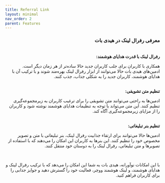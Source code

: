 ```yaml
---
title: Referral Link
layout: minimal
nav_order: 2
parent: Features
---
```


<head>
    <meta charset="utf-8">
    <link rel="stylesheet" href="https://b3h1z.github.io/HidyBot-Docs/assets/css/style.css">
    <link rel="icon" href="https://b3h1z.github.io/HidyBot-Docs/favicon.ico" type="image/x-icon">
</head>
<div dir="rtl">

<h3>معرفی رفرال لینک در هیدی بات </h3>
<br>
<b>رفرال لینک با قدرت هدایای هوشمند:</b>
<p>همکاری با کاربران برای جلب کاربران جدید حالا ساده‌تر از هر زمان دیگر است. ادمین‌های هیدی بات حالا می‌توانند از ابزار رفرال لینک بهره‌مند شوند و با ترکیب آن با هدایای هوشمند، کاربران جدید را به شکلی جذاب، جذب کنند.</p>

<br>
<b>تنظیم متن تشویقی:</b>
<p>ادمین‌ها به راحتی می‌توانند متن تشویقی را برای ترغیب کاربران به زیرمجموعه‌گیری تنظیم کنند. این متن می‌تواند با توجه به تنظیمات هدایای هوشمند نوشته شود و کاربران را از مزایای زیرمجموعه‌گیری آگاه کند.</p>

<br>
<b>تنظیم بنر تبلیغاتی:</b>
<p>ادمین‌ها حالا می‌توانند برای ارتقاء جذابیت رفرال لینک، بنر تبلیغاتی با متن و تصویر مخصوص خود را تنظیم کنند. این بنرها به کاربران این امکان را می‌دهند که با استفاده از تصویرها و متن تبلیغاتی، رفرال لینک را به دوستان خود منتقل کنند.</p>

<br>
<p>با این امکانات نوآورانه، هیدی بات به شما این امکان را می‌دهد که با ترکیب رفرال لینک و هدایای هوشمند، و لینک هوشمند ووچر، فعالیت خود را گسترش دهید و جوایز جذابی را برای کاربران فراهم کنید.</p>

</div>
